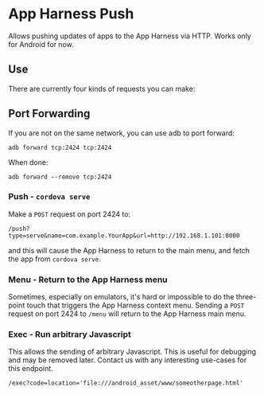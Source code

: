 # App Harness Push

Allows pushing updates of apps to the App Harness via HTTP. Works only for Android for now.

## Use

There are currently four kinds of requests you can make:

## Port Forwarding

If you are not on the same network, you can use adb to port forward:

    adb forward tcp:2424 tcp:2424

When done:

    adb forward --remove tcp:2424

### Push - `cordova serve`

Make a `POST` request on port 2424 to:

    /push?type=serve&name=com.example.YourApp&url=http://192.168.1.101:8000

and this will cause the App Harness to return to the main menu, and fetch the app from `cordova serve`.

### Menu - Return to the App Harness menu

Sometimes, especially on emulators, it's hard or impossible to do the three-point touch that triggers the App Harness context menu. Sending a `POST` request on port 2424 to `/menu` will return to the App Harness main menu.

### Exec - Run arbitrary Javascript

This allows the sending of arbitrary Javascript. This is useful for debugging and may be removed later. Contact us with any interesting use-cases for this endpoint.

    /exec?code=location='file:///android_asset/www/someotherpage.html'

